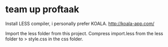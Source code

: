 # team up proftaak

Install LESS compiler, i personally prefer KOALA.
http://koala-app.com/

Import the less folder from this project.
Compress import.less from the less folder to > style.css in the css folder.



